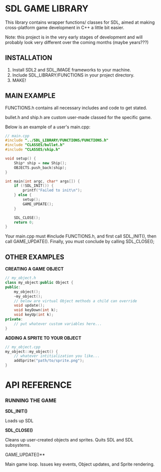 # SDL GAME LIBRARY

This library contains wrapper functions/ classes for SDL, aimed at making cross-platform game development in C++ a little bit easier. 

Note: this project is in the very early stages of development and will probably look very different over the coming months (maybe years???)

## INSTALLATION

1. Install SDL2 and SDL_IMAGE frameworks to your machine. 
2. Include SDL_LIBRARY/FUNCTIONS in your project directory.
3. MAKE!

## MAIN EXAMPLE

FUNCTIONS.h contains all necessary includes and code to get stated. 

bullet.h and ship.h are custom user-made classed for the specific game. 

Below is an example of a user's main.cpp:

```c++
// main.cpp
#include "../SDL_LIBRARY/FUNCTIONS/FUNCTIONS.h"
#include "CLASSES/bullet.h"
#include "CLASSES/ship.h"

void setup() {
	Ship* ship = new Ship();
	OBJECTS.push_back(ship);
}

int main(int argc, char* args[]) {
	if (!SDL_INIT()) {
		printf("Failed to init\n");
	} else {
		setup();
		GAME_UPDATE();
	}

	SDL_CLOSE();
	return 0;
}
```

Your main.cpp must #include FUNCTIONS.h, and first call SDL_INIT(), then call GAME_UPDATE(). Finally, you must conclude by calling SDL_CLOSE();

## OTHER EXAMPLES

**CREATING A GAME OBJECT**

```c++
// my_object.h
class my_object:public Object {
public:
	my_object();
	~my_object();
	// below are virtual Object methods a child can override
	void update();
	void keyDown(int k);
	void keyUp(int k);
private:
	// put whatever custom variables here...
}
```

**ADDING A SPRITE TO YOUR OBJECT**
```c++
// my_object.cpp
my_object::my_object() {
	// whatever intitialization you like...
	addSprite("path/to/sprite.png");
}
```

# API REFERENCE

### RUNNING THE GAME

**SDL_INIT()**

 Loads up SDL

**SDL_CLOSE()**

 Cleans up user-created objects and sprites. Quits SDL and SDL subsystems.

GAME_UPDATE()**

 Main game loop. Issues key events, Object updates, and Sprite rendering.

